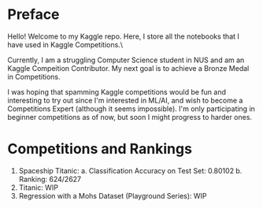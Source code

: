 # Preface
Hello! Welcome to my Kaggle repo. Here, I store all the notebooks that I have used in Kaggle Competitions.\

Currently, I am a struggling Computer Science student in NUS and am an Kaggle Compeition Contributor. My next goal is to achieve a Bronze Medal in Competitions.

I was hoping that spamming Kaggle competitions would be fun and interesting to try out since I'm interested in ML/AI, and wish to become a Competitions Expert (although it seems impossible). I'm only
participating in beginner competitions as of now, but soon I might progress to harder ones.

# Competitions and Rankings
1. Spaceship Titanic:
   a. Classification Accuracy on Test Set: 0.80102
   b. Ranking: 624/2627
2. Titanic: WIP
3. Regression with a Mohs Dataset (Playground Series): WIP
